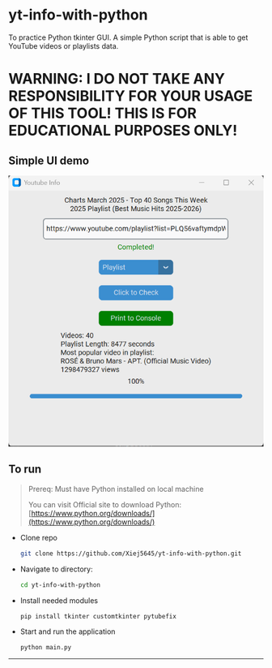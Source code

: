 # yt-info-with-python

To practice Python tkinter GUI. 
A simple Python script that is able to get YouTube videos or playlists data.

# WARNING: I DO NOT TAKE ANY RESPONSIBILITY FOR YOUR USAGE OF THIS TOOL! THIS IS FOR EDUCATIONAL PURPOSES ONLY!

## Simple UI demo
![demo_pic](demo.png)

## To run
> Prereq: Must have Python installed on local machine
>
> You can visit Official site to download Python: [https://www.python.org/downloads/](https://www.python.org/downloads/)

- Clone repo
    ```bash
    git clone https://github.com/Xiej5645/yt-info-with-python.git
    ```
- Navigate to directory: 
    ```bash
    cd yt-info-with-python
    ```
- Install needed modules
    ```bash
    pip install tkinter customtkinter pytubefix
    ```
- Start and run the application
    ```bash
    python main.py
    ```

<hr/>
